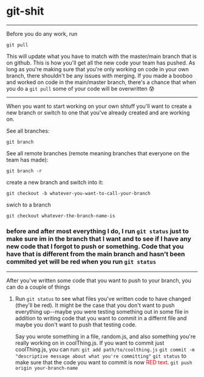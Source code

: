# git-shit

---

Before you do any work, run
```terminal
git pull
```
This will update what you have to match with the master/main branch that is on github. This is how you'll get all the new code your team has pushed. As long as you're making sure that you're only working on code in your own branch, there shouldn't be any issues with merging. If you made a booboo and worked on code in the main/master branch, there's a chance that when you do a ```git pull``` some of your code will be overwritten :cold_sweat:

---

When you want to start working on your own shtuff you'll want to create a new branch or switch to one that you've already created and are working on.

See all branches:
```terminal
git branch
```

See all remote branches (remote meaning branches that everyone on the team has made):
```terminal
git branch -r
```

create a new branch and switch into it:
```terminal
git checkout -b whatever-you-want-to-call-your-branch
```

swich to a branch
```terminal
git checkout whatever-the-branch-name-is
```

### before and after most everything I do, I run ```git status``` just to make sure im in the branch that I want and to see if I have any new code that I forgot to push or something. Code that you have that is different from the main branch and hasn't been commited yet will be red when you run ```git status```

---

After you've written some code that you want to push to your branch, you can do a couple of things

1. Run ```git status``` to see what files you've written code to have changed (they'll be red). It might be the case that you don't want to push everything up--maybe you were testing something out in some file in addition to writing code that you want to commit in a differnt file and maybe you don't want to push that testing code.

    Say you wrote something in a file, random.js, and also something you're really working on in coolThing.js. If you want to commit just coolThing.js, you can run:
    ```git add path/to/coolthing.js```
    ```git commit -m "descriptive message about what you're committing"```
    ```git status``` to make sure that the code you want to commit is now <span style="color:red">RED text</span>.
    ```git push origin your-branch-name```

